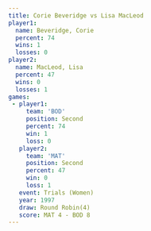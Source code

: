 ```yaml
---
title: Corie Beveridge vs Lisa MacLeod
player1:                
  name: Beveridge, Corie
  percent: 74           
  wins: 1               
  losses: 0             
player2:                
  name: MacLeod, Lisa   
  percent: 47           
  wins: 0               
  losses: 1             
games:
 - player1:          
     team: 'BOD'     
     position: Second
     percent: 74     
     win: 1          
     loss: 0         
   player2:          
     team: 'MAT'     
     position: Second
     percent: 47     
     win: 0          
     loss: 1         
   event: Trials (Women)
   year: 1997           
   draw: Round Robin(4) 
   score: MAT 4 - BOD 8 
---
```

